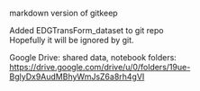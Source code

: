 markdown version of gitkeep

Added EDGTransForm_dataset to git repo  
Hopefully it will be ignored by git.  

Google Drive: shared data, notebook folders:  
https://drive.google.com/drive/u/0/folders/19ue-BglyDx9AudMBhyWmJsZ6a8rh4gVI  